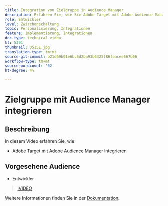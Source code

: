 ```yaml
---
title: Integration von Zielgruppe in Audience Manager
description: Erfahren Sie, wie Sie Adobe Target mit Adobe Audience Manager integrieren.
role: Entwickler
level: Zwischenschaltung
topic: Personalisierung, Integrationen
feature: Implementierung, Integrationen
doc-type: technical video
kt: 5391
thumbnail: 35151.jpg
translation-type: tm+mt
source-git-commit: b21d69b01e6bc6d2ba93b6425f86feacee567b06
workflow-type: tm+mt
source-wordcount: '62'
ht-degree: 4%

---
```



# Zielgruppe mit Audience Manager integrieren

## Beschreibung

In diesem Video erfahren Sie, wie:

* Adobe Target mit Adobe Audience Manager integrieren

## Vorgesehene Audience

* Entwickler

>[!VIDEO](https://video.tv.adobe.com/v/35151/?quality=12)

Weitere Informationen finden Sie in der [Dokumentation](https://docs.adobe.com/content/help/en/audience-manager/user-guide/implementation-integration-guides/integration-other-solutions/aam-target-integration.html).
